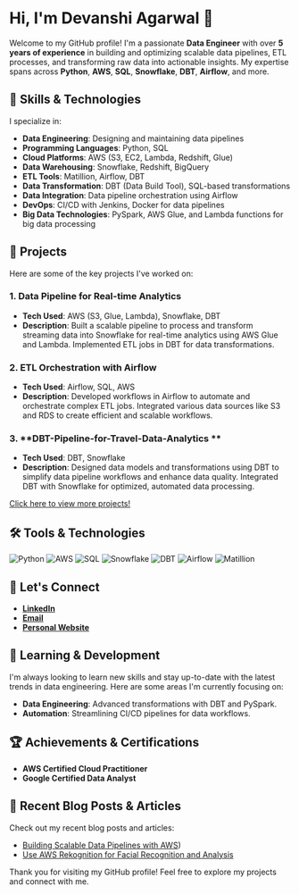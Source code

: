 
# Hi, I'm Devanshi Agarwal 👋

Welcome to my GitHub profile! I'm a passionate **Data Engineer** with over **5 years of experience** in building and optimizing scalable data pipelines, ETL processes, and transforming raw data into actionable insights. My expertise spans across **Python**, **AWS**, **SQL**, **Snowflake**, **DBT**, **Airflow**, and more.


## 🚀 Skills & Technologies

I specialize in:

- **Data Engineering**: Designing and maintaining data pipelines
- **Programming Languages**: Python, SQL
- **Cloud Platforms**: AWS (S3, EC2, Lambda, Redshift, Glue)
- **Data Warehousing**: Snowflake, Redshift, BigQuery
- **ETL Tools**: Matillion, Airflow, DBT
- **Data Transformation**: DBT (Data Build Tool), SQL-based transformations
- **Data Integration**: Data pipeline orchestration using Airflow
- **DevOps**: CI/CD with Jenkins, Docker  for data pipelines
- **Big Data Technologies**: PySpark, AWS Glue, and Lambda functions for big data processing


## 💼 Projects

Here are some of the key projects I've worked on:

### 1. **Data Pipeline for Real-time Analytics**  
   - **Tech Used**: AWS (S3, Glue, Lambda), Snowflake, DBT  
   - **Description**: Built a scalable pipeline to process and transform streaming data into Snowflake for real-time analytics using AWS Glue and Lambda. Implemented ETL jobs in DBT for data transformations.

### 2. **ETL Orchestration with Airflow**  
   - **Tech Used**: Airflow, SQL, AWS  
   - **Description**: Developed workflows in Airflow to automate and orchestrate complex ETL jobs. Integrated various data sources like S3 and RDS to create efficient and scalable workflows.

### 3. **DBT-Pipeline-for-Travel-Data-Analytics **  
   - **Tech Used**: DBT, Snowflake  
   - **Description**: Designed data models and transformations using DBT to simplify data pipeline workflows and enhance data quality. Integrated DBT with Snowflake for optimized, automated data processing.

[Click here to view more projects!](https://github.com/devanshiagarwal1034?tab=repositories)




## 🛠️ Tools & Technologies

![Python](https://img.shields.io/badge/-Python-blue)
![AWS](https://img.shields.io/badge/-AWS-orange)
![SQL](https://img.shields.io/badge/-SQL-blue)
![Snowflake](https://img.shields.io/badge/-Snowflake-lightblue)
![DBT](https://img.shields.io/badge/-DBT-black)
![Airflow](https://img.shields.io/badge/-Airflow-lightgrey)
![Matillion](https://img.shields.io/badge/-Matillion-green)




## 🤝 Let's Connect

- [**LinkedIn**](https://www.linkedin.com/in/devanshi-agarwal-23303223a/)
- [**Email**](devanshiagarwal1034@gmail.com)
- [**Personal Website**](https://devanshiec1034.wixsite.com/devanshi-portfolio)





## 🌱 Learning & Development

I'm always looking to learn new skills and stay up-to-date with the latest trends in data engineering. Here are some areas I'm currently focusing on:
- **Data Engineering**: Advanced transformations with DBT and PySpark.
- **Automation**: Streamlining CI/CD pipelines for data workflows.




## 🏆 Achievements & Certifications

- **AWS Certified Cloud Practitioner**  
- **Google Certified Data Analyst**  



## 📝 Recent Blog Posts & Articles

Check out my recent blog posts and articles:
- [Building Scalable Data Pipelines with AWS](https://medium.com/@devanshiec1034/create-an-end-to-end-data-pipeline-to-ingest-transform-store-analyze-and-visualize-data-using-ec21aa56a769))
- [Use AWS Rekognition for Facial Recognition and Analysis](https://medium.com/@devanshiec1034/use-amazon-rekognition-for-facial-recognition-and-analysis-0c68ca6d579e)


Thank you for visiting my GitHub profile! Feel free to explore my projects and connect with me.
